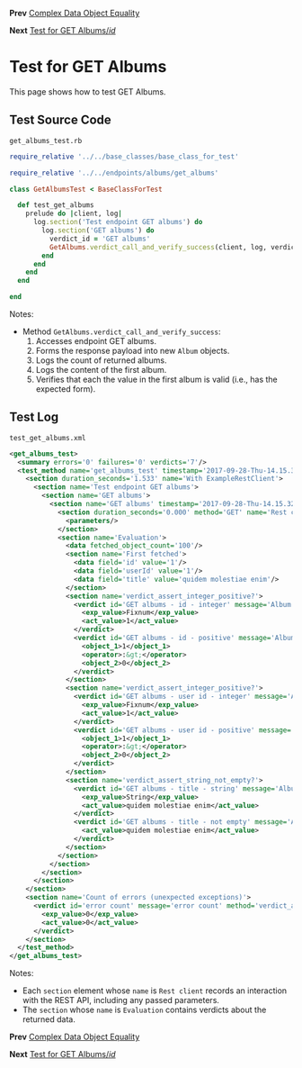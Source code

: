<!--- GENERATED FILE, DO NOT EDIT --->
**Prev** [Complex Data Object Equality](./DataEqualComplex.md)

**Next** [Test for GET Albums/_id_](./GetAlbumsId.md)


# Test for GET Albums

This page shows how to test GET Albums.

## Test Source Code

<code>get_albums_test.rb</code>
```ruby
require_relative '../../base_classes/base_class_for_test'

require_relative '../../endpoints/albums/get_albums'

class GetAlbumsTest < BaseClassForTest

  def test_get_albums
    prelude do |client, log|
      log.section('Test endpoint GET albums') do
        log.section('GET albums') do
          verdict_id = 'GET albums'
          GetAlbums.verdict_call_and_verify_success(client, log, verdict_id)
        end
      end
    end
  end

end
```

Notes:

- Method <code>GetAlbums.verdict_call_and_verify_success</code>:
  1.  Accesses endpoint GET albums.
  2.  Forms the response payload into new <code>Album</code> objects.
  3.  Logs the count of returned albums.
  4.  Logs the content of the first album.
  5.  Verifies that each the value in the first album is valid (i.e., has the expected form).

##  Test Log

<code>test_get_albums.xml</code>
```xml
<get_albums_test>
  <summary errors='0' failures='0' verdicts='7'/>
  <test_method name='get_albums_test' timestamp='2017-09-28-Thu-14.15.32.164'>
    <section duration_seconds='1.533' name='With ExampleRestClient'>
      <section name='Test endpoint GET albums'>
        <section name='GET albums'>
          <section name='GET albums' timestamp='2017-09-28-Thu-14.15.32.165'>
            <section duration_seconds='0.000' method='GET' name='Rest client' timestamp='2017-09-28-Thu-14.15.32.166' url='https://jsonplaceholder.typicode.com/albums'>
              <parameters/>
            </section>
            <section name='Evaluation'>
              <data fetched_object_count='100'/>
              <section name='First fetched'>
                <data field='id' value='1'/>
                <data field='userId' value='1'/>
                <data field='title' value='quidem molestiae enim'/>
              </section>
              <section name='verdict_assert_integer_positive?'>
                <verdict id='GET albums - id - integer' message='Album id' method='verdict_assert_kind_of?' outcome='passed' volatile='false'>
                  <exp_value>Fixnum</exp_value>
                  <act_value>1</act_value>
                </verdict>
                <verdict id='GET albums - id - positive' message='Album id' method='verdict_assert_operator?' outcome='passed' volatile='false'>
                  <object_1>1</object_1>
                  <operator>:&gt;</operator>
                  <object_2>0</object_2>
                </verdict>
              </section>
              <section name='verdict_assert_integer_positive?'>
                <verdict id='GET albums - user id - integer' message='Album user id' method='verdict_assert_kind_of?' outcome='passed' volatile='false'>
                  <exp_value>Fixnum</exp_value>
                  <act_value>1</act_value>
                </verdict>
                <verdict id='GET albums - user id - positive' message='Album user id' method='verdict_assert_operator?' outcome='passed' volatile='false'>
                  <object_1>1</object_1>
                  <operator>:&gt;</operator>
                  <object_2>0</object_2>
                </verdict>
              </section>
              <section name='verdict_assert_string_not_empty?'>
                <verdict id='GET albums - title - string' message='Album title' method='verdict_assert_kind_of?' outcome='passed' volatile='false'>
                  <exp_value>String</exp_value>
                  <act_value>quidem molestiae enim</act_value>
                </verdict>
                <verdict id='GET albums - title - not empty' message='Album title' method='verdict_refute_empty?' outcome='passed' volatile='false'>
                  <act_value>quidem molestiae enim</act_value>
                </verdict>
              </section>
            </section>
          </section>
        </section>
      </section>
    </section>
    <section name='Count of errors (unexpected exceptions)'>
      <verdict id='error count' message='error count' method='verdict_assert_equal?' outcome='passed' volatile='true'>
        <exp_value>0</exp_value>
        <act_value>0</act_value>
      </verdict>
    </section>
  </test_method>
</get_albums_test>
```

Notes:

- Each <code>section</code> element whose <code>name</code> is <code>Rest client</code> records an interaction with the REST API, including any passed parameters.
- The <code>section</code> whose <code>name</code> is <code>Evaluation</code> contains verdicts about the returned data.

**Prev** [Complex Data Object Equality](./DataEqualComplex.md)

**Next** [Test for GET Albums/_id_](./GetAlbumsId.md)


